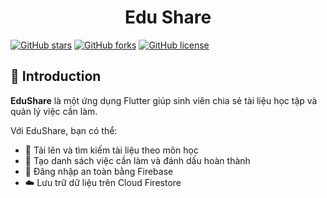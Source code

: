 <p align="center">
 <h1 align="center">Edu Share</h1>
</p>

[![GitHub stars](https://img.shields.io/github/stars/HoTrungY/Edu_Share)](https://github.com/HoTrungY/Edu_Share/stargazers)
[![GitHub forks](https://img.shields.io/github/forks/HoTrungY/Edu_Share?color=orange)](https://github.com/HoTrungY/Edu_Share/network)
[![GitHub license](https://img.shields.io/github/license/HoTrungY/Edu_Share)](https://github.com/HoTrungY/Edu_Share/blob/main/LICENSE)

## 📘 Introduction

**EduShare** là một ứng dụng Flutter giúp sinh viên chia sẻ tài liệu học tập và quản lý việc cần làm.

Với EduShare, bạn có thể:

- 📄 Tải lên và tìm kiếm tài liệu theo môn học  
- 📝 Tạo danh sách việc cần làm và đánh dấu hoàn thành  
- 🔐 Đăng nhập an toàn bằng Firebase  
- ☁️ Lưu trữ dữ liệu trên Cloud Firestore

